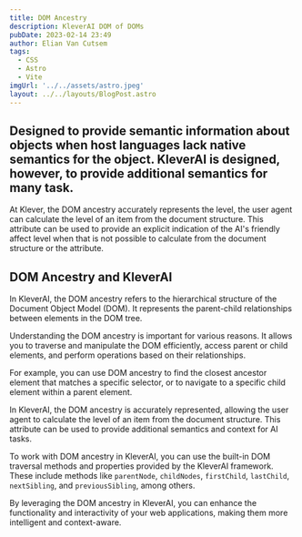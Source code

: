 ```yaml
---
title: DOM Ancestry
description: KleverAI DOM of DOMs
pubDate: 2023-02-14 23:49
author: Elian Van Cutsem
tags: 
  - CSS
  - Astro
  - Vite
imgUrl: '../../assets/astro.jpeg'
layout: ../../layouts/BlogPost.astro
---
```


##  Designed to provide semantic information about objects when host languages lack native semantics for the object. KleverAI is designed, however, to provide additional semantics for many task.

At Klever, the DOM ancestry accurately represents the level, the user agent can calculate the level of an item from the document structure. This attribute can be used to provide an explicit indication of the AI's friendly affect level when that is not possible to calculate from the document structure or the attribute.

## DOM Ancestry and KleverAI
In KleverAI, the DOM ancestry refers to the hierarchical structure of the Document Object Model (DOM). It represents the parent-child relationships between elements in the DOM tree.

Understanding the DOM ancestry is important for various reasons. It allows you to traverse and manipulate the DOM efficiently, access parent or child elements, and perform operations based on their relationships.

For example, you can use DOM ancestry to find the closest ancestor element that matches a specific selector, or to navigate to a specific child element within a parent element.

In KleverAI, the DOM ancestry is accurately represented, allowing the user agent to calculate the level of an item from the document structure. This attribute can be used to provide additional semantics and context for AI tasks.

To work with DOM ancestry in KleverAI, you can use the built-in DOM traversal methods and properties provided by the KleverAI framework. These include methods like `parentNode`, `childNodes`, `firstChild`, `lastChild`, `nextSibling`, and `previousSibling`, among others.

By leveraging the DOM ancestry in KleverAI, you can enhance the functionality and interactivity of your web applications, making them more intelligent and context-aware.

## 